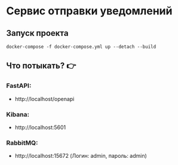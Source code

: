 # Сервис отправки уведомлений

## Запуск проекта
```shell
docker-compose -f docker-compose.yml up --detach --build
```

## Что потыкать? 👉
### FastAPI:
 - http://localhost/openapi
### Kibana:
 - http://localhost:5601
### RabbitMQ:
 - http://localhost:15672 (Логин: admin, пароль: admin)
